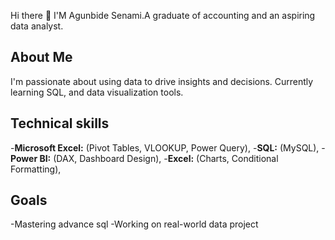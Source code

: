   Hi there 👋 I'M Agunbide Senami.A graduate of accounting and an aspiring data analyst.
  

 ## About Me
 I'm passionate about using data to drive insights and decisions. Currently learning SQL, and data visualization tools.
 

 ## Technical skills
 -**Microsoft Excel:** (Pivot Tables, VLOOKUP, Power Query),
 -**SQL:** (MySQL),
 -**Power BI:** (DAX, Dashboard Design),
 -**Excel:** (Charts, Conditional Formatting),

## Goals
-Mastering advance sql
-Working on real-world data project




 
 

<!--
**Senami-O/Senami-O** is a ✨ _special_ ✨ repository because its `README.md` (this file) appears on your GitHub profile.

Here are some ideas to get you started:      

- 🔭 I’m currently working on ...
- 🌱 I’m currently learning ...
- 👯 I’m looking to collaborate on ...
- 🤔 I’m looking for help with ...
- 💬 Ask me about ...
- 📫 How to reach me: ...
- 😄 Pronouns: ...
- ⚡ Fun fact: ...
-->
